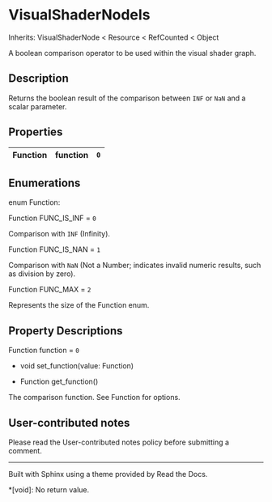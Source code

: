 # VisualShaderNodeIs

Inherits: VisualShaderNode < Resource < RefCounted < Object

A boolean comparison operator to be used within the visual shader graph.

## Description

Returns the boolean result of the comparison between `INF` or `NaN` and a
scalar parameter.

## Properties

Function | function | `0`  
---|---|---  
  
## Enumerations

enum Function:

Function FUNC_IS_INF = `0`

Comparison with `INF` (Infinity).

Function FUNC_IS_NAN = `1`

Comparison with `NaN` (Not a Number; indicates invalid numeric results, such
as division by zero).

Function FUNC_MAX = `2`

Represents the size of the Function enum.

## Property Descriptions

Function function = `0`

  * void set_function(value: Function)

  * Function get_function()

The comparison function. See Function for options.

## User-contributed notes

Please read the User-contributed notes policy before submitting a comment.

* * *

Built with Sphinx using a theme provided by Read the Docs.

  *[void]: No return value.

